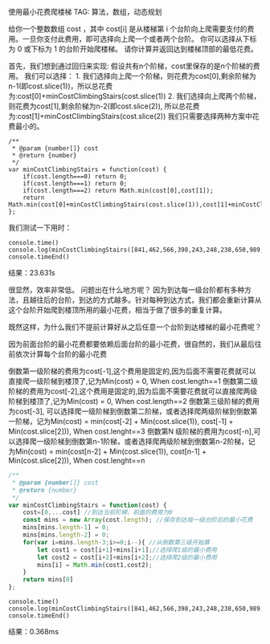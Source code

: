 使用最小花费爬楼梯
TAG: 算法，数组，动态规划

给你一个整数数组 cost ，其中 cost[i] 是从楼梯第 i 个台阶向上爬需要支付的费用。一旦你支付此费用，即可选择向上爬一个或者两个台阶。
你可以选择从下标为 0 或下标为 1 的台阶开始爬楼梯。
请你计算并返回达到楼梯顶部的最低花费。

首先，我们想到通过回归来实现:
假设共有n个阶梯，cost里保存的是n个阶梯的费用。
我们可以选择：
    1. 我们选择向上爬一个阶梯，则花费为cost[0],剩余阶梯为n-1(即cost.slice(1))，所以总花费为:cost[0]+minCostClimbingStairs(cost.slice(1))
    2. 我们选择向上爬两个阶梯，则花费为cost[1],剩余阶梯为n-2(即cost.slice(2)), 所以总花费为:cost[1]+minCostClimbingStairs(cost.slice(2))
我们只需要选择两种方案中花费最小的。

```
/**
 * @param {number[]} cost
 * @return {number}
 */
var minCostClimbingStairs = function(cost) {
    if(cost.length===0) return 0;
    if(cost.length===1) return 0;
    if(cost.length===2) return Math.min(cost[0],cost[1]);
    return Math.min(cost[0]+minCostClimbingStairs(cost.slice(1)),cost[1]+minCostClimbingStairs(cost.slice(2)))
};

```

我们测试一下用时：
```
console.time()
console.log(minCostClimbingStairs([841,462,566,398,243,248,238,650,989,576,361,126,334,729,446,897,953,38,195,679,65,707,196,705,569,275,259,872,630,965,978,109,56,523,851,887,91,544,598,963,305]))
console.timeEnd()
```
结果：23.631s

很显然，效率非常低。
问题出在什么地方呢？ 因为到达每一级台阶都有多种方法，且越往后的台阶，到达的方式越多。针对每种到达方式，我们都会重新计算从这个台阶开始爬到楼顶所用的最小花费，相当于做了很多的重复计算。

既然这样，为什么我们不提前计算好从之后任意一个台阶到达楼梯的最小花费呢？

因为前面台阶的最小花费都要依赖后面台阶的最小花费，很自然的，我们从最后往前依次计算每个台阶的最小花费

倒数第一级阶梯的费用为cost[-1],这个费用是固定的,因为后面不需要花费就可以直接爬一级阶梯到楼顶了,记为Min(cost) = 0, When cost.length==1
倒数第二级阶梯的费用为cost[-2],这个费用是固定的,因为后面不需要花费就可以直接爬两级阶梯到楼顶了,记为Min(cost) = 0, When cost.length==2
倒数第三级阶梯的费用为cost[-3], 可以选择爬一级阶梯到倒数第二阶梯，或者选择爬两级阶梯到倒数第一阶梯，记为Min(cost) = min(cost[-2] + Min(cost.slice(1)), cost[-1] + Min(cost.slice[2])), When cost.lenght==3
倒数第N 级阶梯的费用为cost[-n],可以选择爬一级阶梯到倒数第n-1阶梯，或者选择爬两级阶梯到倒数第n-2阶梯，记为Min(cost) = min(cost[n-2] + Min(cost.slice(1)), cost[n-1] + Min(cost.slice[2])), When cost.lenght==n

```javascript
/**
 * @param {number[]} cost
 * @return {number}
 */
var minCostClimbingStairs = function(cost) {
    cost=[0,...cost] //到达当前阶梯，前面的费用为0
    const mins = new Array(cost.length); //保存到达每一级台阶后的最小花费
    mins[mins.length-1] = 0;
    mins[mins.length-2] = 0;
    for(var i=mins.length-3;i>=0;i--){ //从倒数第三级开始算
        let cost1 = cost[i+1]+mins[i+1];//选择爬1级的最小费用
        let cost2 = cost[i+2]+mins[i+2];//选择爬2级的最小费用
        mins[i] = Math.min(cost1,cost2);
    }
    return mins[0]
};
```
```
console.time()
console.log(minCostClimbingStairs([841,462,566,398,243,248,238,650,989,576,361,126,334,729,446,897,953,38,195,679,65,707,196,705,569,275,259,872,630,965,978,109,56,523,851,887,91,544,598,963,305]))
console.timeEnd()
```
结果：0.368ms